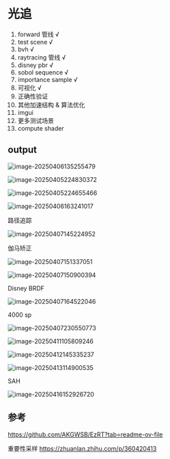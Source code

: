# 光追

1. forward 管线 √
2. test scene √
3. bvh √
4. raytracing 管线 √
5. disney pbr √
6. sobol sequence √
7. importance sample √
8. 可视化 √
9. 正确性验证
10. 其他加速结构 & 算法优化
11. imgui
12. 更多测试场景
13. compute shader





## output



![image-20250406135255479](img/image-20250406135255479.png)



![image-20250405224830372](img/image-20250405224830372.png)



![image-20250405224655466](img/image-20250405224655466.png)





![image-20250406163241017](img/image-20250406163241017.png)



路径追踪

![image-20250407145224952](img/image-20250407145224952.png)



伽马矫正

![image-20250407151337051](img/image-20250407151337051.png)

![image-20250407150900394](img/image-20250407150900394.png)



Disney BRDF

![image-20250407164522046](/img/sphere.png)



4000 sp

![image-20250407230550773](img/image-20250407230550773.png)





![image-20250411105809246](img/image-20250411105809246.png)





![image-20250412145335237](img/image-20250412145335237.png)



![image-20250413114900535](img/image-20250413114900535.png)









SAH

![image-20250416152926720](img/image-20250416152926720.png)







## 参考

https://github.com/AKGWSB/EzRT?tab=readme-ov-file

重要性采样  https://zhuanlan.zhihu.com/p/360420413